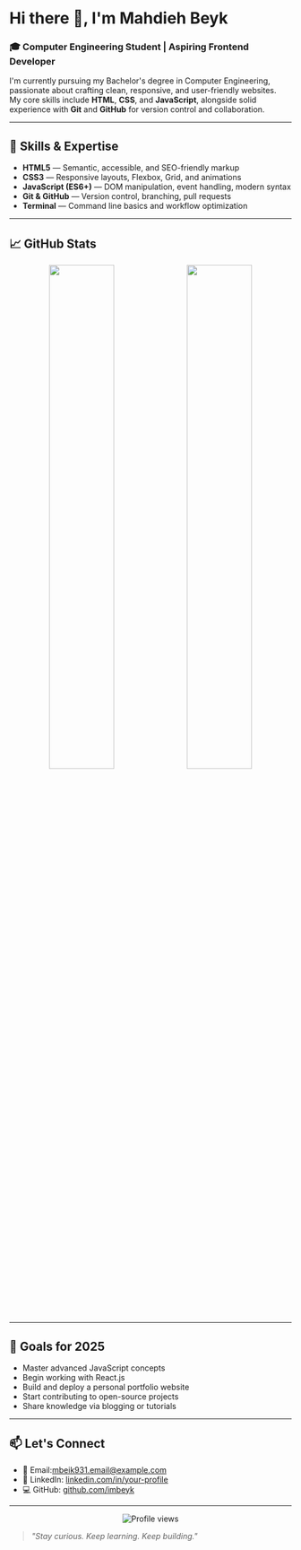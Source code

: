 # Hi there 👋, I'm Mahdieh Beyk

### 🎓 Computer Engineering Student | Aspiring Frontend Developer

I'm currently pursuing my Bachelor's degree in Computer Engineering, passionate about crafting clean, responsive, and user-friendly websites.  
My core skills include **HTML**, **CSS**, and **JavaScript**, alongside solid experience with **Git** and **GitHub** for version control and collaboration.

---

## 🚀 Skills & Expertise

- **HTML5** — Semantic, accessible, and SEO-friendly markup  
- **CSS3** — Responsive layouts, Flexbox, Grid, and animations  
- **JavaScript (ES6+)** — DOM manipulation, event handling, modern syntax  
- **Git & GitHub** — Version control, branching, pull requests  
- **Terminal** — Command line basics and workflow optimization

---

## 📈 GitHub Stats

<p align="center">
  <img src="https://github-readme-stats.vercel.app/api?username=imbeyk&show_icons=true&theme=tokyonight" width="48%" />
  <img src="https://github-readme-stats.vercel.app/api/top-langs/?username=imbeyk&layout=compact&theme=tokyonight" width="48%" />
</p>

---

## 🎯 Goals for 2025

- Master advanced JavaScript concepts  
- Begin working with React.js  
- Build and deploy a personal portfolio website  
- Start contributing to open-source projects  
- Share knowledge via blogging or tutorials  

---

## 📫 Let's Connect

- 📧 Email:mbeik931.email@example.com  
- 💼 LinkedIn: [linkedin.com/in/your-profile](https://linkedin.com/in/your-profile)  
- 💻 GitHub: [github.com/imbeyk](https://github.com/YourGitHubUsername)

---

<p align="center">
  <img src="https://komarev.com/ghpvc/?username=YourGitHubUsername&label=Profile+Views&color=blueviolet&style=flat" alt="Profile views" />
</p>

> *"Stay curious. Keep learning. Keep building."*

